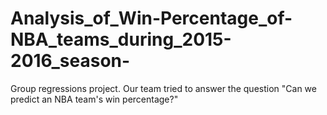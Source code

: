 # Analysis_of_Win-Percentage_of-NBA_teams_during_2015-2016_season-
Group regressions project. Our team tried to answer the question "Can we predict an NBA team's win percentage?" 
